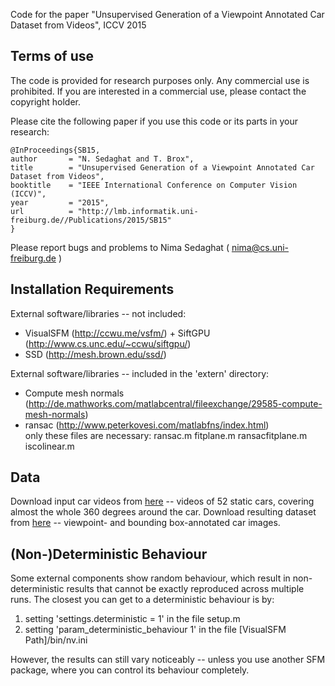 Code for the paper "Unsupervised Generation of a Viewpoint Annotated Car Dataset from Videos", ICCV 2015

Terms of use
------------

The code is provided for research purposes only. Any commercial
use is prohibited. If you are interested in a commercial use, please 
contact the copyright holder. 

Please cite the following paper if you use this code or its parts in your research:

	@InProceedings{SB15,
  	author       = "N. Sedaghat and T. Brox",
  	title        = "Unsupervised Generation of a Viewpoint Annotated Car Dataset from Videos",
	booktitle    = "IEEE International Conference on Computer Vision (ICCV)",
  	year         = "2015",
  	url          = "http://lmb.informatik.uni-freiburg.de//Publications/2015/SB15"
	}

Please report bugs and problems to Nima Sedaghat ( nima@cs.uni-freiburg.de )

Installation Requirements
--------------------------

External software/libraries -- not included:
   * VisualSFM (http://ccwu.me/vsfm/) + SiftGPU (http://www.cs.unc.edu/~ccwu/siftgpu/)
   * SSD (http://mesh.brown.edu/ssd/)

External software/libraries -- included in the 'extern' directory:
   * Compute mesh normals (http://de.mathworks.com/matlabcentral/fileexchange/29585-compute-mesh-normals)
   * ransac (http://www.peterkovesi.com/matlabfns/index.html)  
	only these files are necessary: ransac.m fitplane.m ransacfitplane.m iscolinear.m

Data
-----
Download input car videos from [here](https://lmb.informatik.uni-freiburg.de/resources/datasets/FreiburgStaticCars52/freiburg_static_car_vids.tar.gz) -- videos of 52 static cars, covering almost the whole 360 degrees around the car. 
Download resulting dataset from [here](https://lmb.informatik.uni-freiburg.de/resources/datasets/FreiburgStaticCars52/freiburg_static_cars_52_v1.1.tar.gz) -- viewpoint- and bounding box-annotated car images. 


(Non-)Deterministic Behaviour
------------------------------

Some external components show random behaviour, which result in non-deterministic results that cannot be exactly reproduced 
across multiple runs.
The closest you can get to a deterministic behaviour is by:
1. setting 'settings.deterministic = 1' in the file setup.m
2. setting 'param_deterministic_behaviour 1' in the file [VisualSFM Path]/bin/nv.ini

However, the results can still vary noticeably -- unless you use another SFM package, where you can control its behaviour completely.

